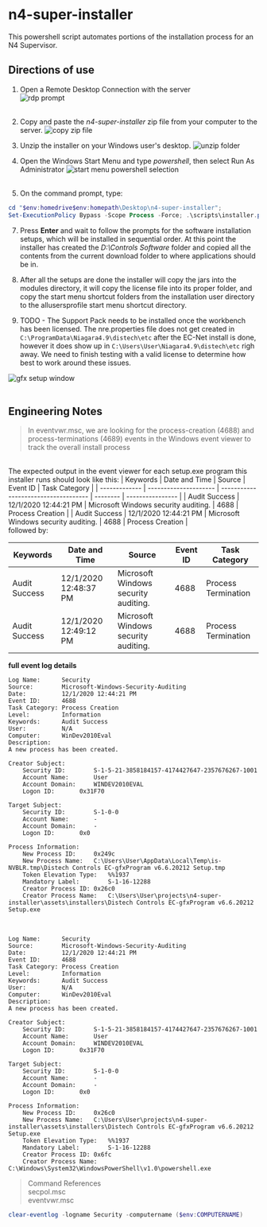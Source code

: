 
<!-- Bootstrap CSS -->
<link rel="stylesheet" href="https://cdn.jsdelivr.net/npm/bootstrap@4.5.3/dist/css/bootstrap.min.css" integrity="sha384-TX8t27EcRE3e/ihU7zmQxVncDAy5uIKz4rEkgIXeMed4M0jlfIDPvg6uqKI2xXr2" crossorigin="anonymous">
<link rel="stylesheet" href="assets/readme/readme.css">

# n4-super-installer

This powershell script automates portions of the installation process for an N4 Supervisor.

## Directions of use

1. Open a Remote Desktop Connection with the server<br>
![rdp prompt](assets/readme/rdp.png)<br><br>

2. Copy and paste the *n4-super-installer* zip file from your computer to the server.
![copy zip file](assets/readme/copy.png)

3. Unzip the installer on your Windows user's desktop.
![unzip folder](assets/readme/unzip.png)

4. Open the Windows Start Menu and type *powershell*, then select Run As Administrator
![start menu powershell selection](assets/readme/start-menu-ps.png)<br><br>

5. On the command prompt, type:

```powershell
cd "$env:homedrive$env:homepath\Desktop\n4-super-installer";
Set-ExecutionPolicy Bypass -Scope Process -Force; .\scripts\installer.ps1
```

7. Press **Enter** and wait to follow the prompts for the software installation setups, which will be installed in sequential order. At this point the installer has created the *D:\Controls Software* folder and copied all the contents from the current download folder to where applications should be in.

8. After all the setups are done the installer will copy the jars into the modules directory, it will copy the license file into its proper folder, and copy the start menu shortcut folders from the installation user directory to the allusersprofile start menu shortcut directory.

9. TODO - The Support Pack needs to be installed once the workbench has been licensed. The nre.properties file does not get created in ```C:\ProgramData\Niagara4.9\distech\etc``` after the EC-Net install is done, however it does show up in ```C:\Users\User\Niagara4.9\distech\etc``` righ away. We need to finish testing with a valid license to determine how best to work around these issues.

![gfx setup window](assets/readme/gfx-setup-window.png)
<br><br>

## Engineering Notes

> In eventvwr.msc, we are looking for the process-creation (4688) and process-terminations (4689) events in the Windows event viewer to track the overall install process

<br>The expected output in the event viewer for each setup.exe program this installer runs should look like this:
| Keywords      | Date and Time         | Source                               | Event ID | Task Category    |
| ------------- | --------------------- | ------------------------------------ | -------- | ---------------- |
| Audit Success	| 12/1/2020 12:44:21 PM | Microsoft Windows security auditing. | 4688     |	Process Creation |
| Audit Success	| 12/1/2020 12:44:21 PM | Microsoft Windows security auditing. | 4688     | Process Creation |
<br>
followed by:<br>

| Keywords      | Date and Time         | Source                               | Event ID | Task Category       |
| ------------- | --------------------- | ------------------------------------ | -------- | ------------------- |
| Audit Success	| 12/1/2020 12:48:37 PM | Microsoft Windows security auditing. | 4688     |	Process Termination |
| Audit Success	| 12/1/2020 12:49:12 PM | Microsoft Windows security auditing. | 4688     | Process Termination |

**full event log details**
```
Log Name:      Security
Source:        Microsoft-Windows-Security-Auditing
Date:          12/1/2020 12:44:21 PM
Event ID:      4688
Task Category: Process Creation
Level:         Information
Keywords:      Audit Success
User:          N/A
Computer:      WinDev2010Eval
Description:
A new process has been created.

Creator Subject:
	Security ID:		S-1-5-21-3858184157-4174427647-2357676267-1001
	Account Name:		User
	Account Domain:		WINDEV2010EVAL
	Logon ID:		0x31F70

Target Subject:
	Security ID:		S-1-0-0
	Account Name:		-
	Account Domain:		-
	Logon ID:		0x0

Process Information:
	New Process ID:		0x249c
	New Process Name:	C:\Users\User\AppData\Local\Temp\is-NVBLR.tmp\Distech Controls EC-gfxProgram v6.6.20212 Setup.tmp
	Token Elevation Type:	%%1937
	Mandatory Label:		S-1-16-12288
	Creator Process ID:	0x26c0
	Creator Process Name:	C:\Users\User\projects\n4-super-installer\assets\installers\Distech Controls EC-gfxProgram v6.6.20212 Setup.exe
```
<br>

```
Log Name:      Security
Source:        Microsoft-Windows-Security-Auditing
Date:          12/1/2020 12:44:21 PM
Event ID:      4688
Task Category: Process Creation
Level:         Information
Keywords:      Audit Success
User:          N/A
Computer:      WinDev2010Eval
Description:
A new process has been created.

Creator Subject:
	Security ID:		S-1-5-21-3858184157-4174427647-2357676267-1001
	Account Name:		User
	Account Domain:		WINDEV2010EVAL
	Logon ID:		0x31F70

Target Subject:
	Security ID:		S-1-0-0
	Account Name:		-
	Account Domain:		-
	Logon ID:		0x0

Process Information:
	New Process ID:		0x26c0
	New Process Name:	C:\Users\User\projects\n4-super-installer\assets\installers\Distech Controls EC-gfxProgram v6.6.20212 Setup.exe
	Token Elevation Type:	%%1937
	Mandatory Label:		S-1-16-12288
	Creator Process ID:	0x6fc
	Creator Process Name:	C:\Windows\System32\WindowsPowerShell\v1.0\powershell.exe
```

> Command References   
  secpol.msc<br>
  eventvwr.msc <br>

  ```powershell
  clear-eventlog -logname Security -computername ($env:COMPUTERNAME)
  ```